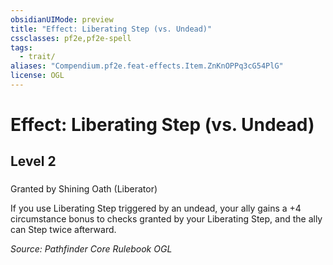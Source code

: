 ```yaml
---
obsidianUIMode: preview
title: "Effect: Liberating Step (vs. Undead)"
cssclasses: pf2e,pf2e-spell
tags:
  - trait/
aliases: "Compendium.pf2e.feat-effects.Item.ZnKnOPPq3cG54PlG"
license: OGL
---
```

# Effect: Liberating Step (vs. Undead)
## Level 2
### 






Granted by Shining Oath (Liberator)

If you use Liberating Step triggered by an undead, your ally gains a +4 circumstance bonus to checks granted by your Liberating Step, and the ally can Step twice afterward.

*Source: Pathfinder Core Rulebook*
*OGL*